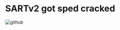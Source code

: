 # SARTv2 got sped cracked
![github](https://user-images.githubusercontent.com/79816938/232671568-305b7c4e-0e45-4e43-9449-84e6b0044292.png)



